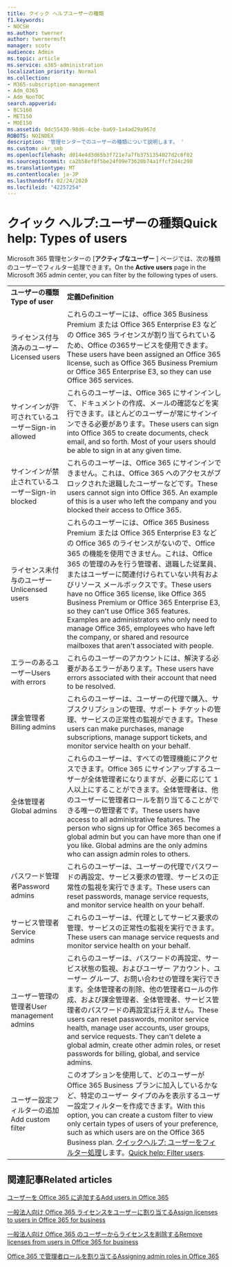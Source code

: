 ```yaml
---
title: クイック ヘルプユーザーの種類
f1.keywords:
- NOCSH
ms.author: twerner
author: twernermsft
manager: scotv
audience: Admin
ms.topic: article
ms.service: o365-administration
localization_priority: Normal
ms.collection:
- M365-subscription-management
- Adm_O365
- Adm_NonTOC
search.appverid:
- BCS160
- MET150
- MOE150
ms.assetid: 0dc55430-98d6-4cbe-ba69-1a4ad29a967d
ROBOTS: NOINDEX
description: '管理センターでのユーザーの種類について説明します。 '
ms.custom: okr_smb
ms.openlocfilehash: d014e4d3d65b3f721e7a7fb3751354027d2c6f02
ms.sourcegitcommit: ca2b58ef8f5be24f09e73620b74a1ffcf2d4c290
ms.translationtype: MT
ms.contentlocale: ja-JP
ms.lasthandoff: 02/24/2020
ms.locfileid: "42257254"
---
```

# <a name="quick-help-types-of-users"></a><span data-ttu-id="24a1b-103">クイック ヘルプ:ユーザーの種類</span><span class="sxs-lookup"><span data-stu-id="24a1b-103">Quick help: Types of users</span></span>

<span data-ttu-id="24a1b-104">Microsoft 365 管理センターの [**アクティブなユーザー** ] ページでは、次の種類のユーザーでフィルター処理できます。</span><span class="sxs-lookup"><span data-stu-id="24a1b-104">On the **Active users** page in the Microsoft 365 admin center, you can filter by the following types of users.</span></span> 
  
|||
|:-----|:-----|
|<span data-ttu-id="24a1b-105">**ユーザーの種類**</span><span class="sxs-lookup"><span data-stu-id="24a1b-105">**Type of user**</span></span> <br/> |<span data-ttu-id="24a1b-106">**定義**</span><span class="sxs-lookup"><span data-stu-id="24a1b-106">**Definition**</span></span> <br/> |
|<span data-ttu-id="24a1b-107">ライセンス付与済みのユーザー</span><span class="sxs-lookup"><span data-stu-id="24a1b-107">Licensed users</span></span>  <br/> |<span data-ttu-id="24a1b-108">これらのユーザーには、office 365 Business Premium または Office 365 Enterprise E3 などの Office 365 ライセンスが割り当てられているため、Office の365サービスを使用できます。</span><span class="sxs-lookup"><span data-stu-id="24a1b-108">These users have been assigned an Office 365 license, such as Office 365 Business Premium or Office 365 Enterprise E3, so they can use Office 365 services.</span></span>  <br/> |
|<span data-ttu-id="24a1b-109">サインインが許可されているユーザー</span><span class="sxs-lookup"><span data-stu-id="24a1b-109">Sign-in allowed</span></span>  <br/> |<span data-ttu-id="24a1b-p101">これらのユーザーは、Office 365 にサインインして、ドキュメントの作成、メールの確認などを実行できます。ほとんどのユーザーが常にサインインできる必要があります。</span><span class="sxs-lookup"><span data-stu-id="24a1b-p101">These users can sign into Office 365 to create documents, check email, and so forth. Most of your users should be able to sign in at any given time.</span></span>  <br/> |
|<span data-ttu-id="24a1b-112">サインインが禁止されているユーザー</span><span class="sxs-lookup"><span data-stu-id="24a1b-112">Sign-in blocked</span></span>  <br/> |<span data-ttu-id="24a1b-p102">これらのユーザーは、Office 365 にサインインできません。これは、Office 365 へのアクセスがブロックされた退職したユーザーなどです。</span><span class="sxs-lookup"><span data-stu-id="24a1b-p102">These users cannot sign into Office 365. An example of this is a user who left the company and you blocked their access to Office 365.</span></span>  <br/> |
|<span data-ttu-id="24a1b-115">ライセンス未付与のユーザー</span><span class="sxs-lookup"><span data-stu-id="24a1b-115">Unlicensed users</span></span>  <br/> |<span data-ttu-id="24a1b-p103">これらのユーザーには、Office 365 Business Premium または Office 365 Enterprise E3 などの Office 365 のライセンスがないので、Office 365 の機能を使用できません。これは、Office 365 の管理のみを行う管理者、退職した従業員、またはユーザーに関連付けられていない共有およびリソース メールボックスです。</span><span class="sxs-lookup"><span data-stu-id="24a1b-p103">These users have no Office 365 license, like Office 365 Business Premium or Office 365 Enterprise E3, so they can't use Office 365 features. Examples are administrators who only need to manage Office 365, employees who have left the company, or shared and resource mailboxes that aren't associated with people.</span></span>  <br/> |
|<span data-ttu-id="24a1b-118">エラーのあるユーザー</span><span class="sxs-lookup"><span data-stu-id="24a1b-118">Users with errors</span></span>  <br/> |<span data-ttu-id="24a1b-119">これらのユーザーのアカウントには、解決する必要があるエラーがあります。</span><span class="sxs-lookup"><span data-stu-id="24a1b-119">These users have errors associated with their account that need to be resolved.</span></span>  <br/> |
|<span data-ttu-id="24a1b-120">課金管理者</span><span class="sxs-lookup"><span data-stu-id="24a1b-120">Billing admins</span></span>  <br/> |<span data-ttu-id="24a1b-121">これらのユーザーは、ユーザーの代理で購入、サブスクリプションの管理、サポート チケットの管理、サービスの正常性の監視ができます。</span><span class="sxs-lookup"><span data-stu-id="24a1b-121">These users can make purchases, manage subscriptions, manage support tickets, and monitor service health on your behalf.</span></span>  <br/> |
|<span data-ttu-id="24a1b-122">全体管理者</span><span class="sxs-lookup"><span data-stu-id="24a1b-122">Global admins</span></span>  <br/> |<span data-ttu-id="24a1b-p104">これらのユーザーは、すべての管理機能にアクセスできます。Office 365 にサインアップするユーザーが全体管理者になりますが、必要に応じて 1 人以上にすることができます。全体管理者は、他のユーザーに管理者ロールを割り当てることができる唯一の管理者です。</span><span class="sxs-lookup"><span data-stu-id="24a1b-p104">These users have access to all administrative features. The person who signs up for Office 365 becomes a global admin but you can have more than one if you like. Global admins are the only admins who can assign admin roles to others.</span></span>  <br/> |
|<span data-ttu-id="24a1b-126">パスワード管理者</span><span class="sxs-lookup"><span data-stu-id="24a1b-126">Password admins</span></span>  <br/> |<span data-ttu-id="24a1b-127">これらのユーザーは、ユーザーの代理でパスワードの再設定、サービス要求の管理、サービスの正常性の監視を実行できます。</span><span class="sxs-lookup"><span data-stu-id="24a1b-127">These users can reset passwords, manage service requests, and monitor service health on your behalf.</span></span>  <br/> |
|<span data-ttu-id="24a1b-128">サービス管理者</span><span class="sxs-lookup"><span data-stu-id="24a1b-128">Service admins</span></span>  <br/> |<span data-ttu-id="24a1b-129">これらのユーザーは、代理としてサービス要求の管理、サービスの正常性の監視を実行できます。</span><span class="sxs-lookup"><span data-stu-id="24a1b-129">These users can manage service requests and monitor service health on your behalf.</span></span>  <br/> |
|<span data-ttu-id="24a1b-130">ユーザー管理の管理者</span><span class="sxs-lookup"><span data-stu-id="24a1b-130">User management admins</span></span>  <br/> |<span data-ttu-id="24a1b-p105">これらのユーザーは、パスワードの再設定、サービス状態の監視、およびユーザー アカウント、ユーザー グループ、お問い合わせの管理を実行できます。全体管理者の削除、他の管理者ロールの作成、および課金管理者、全体管理者、サービス管理者のパスワードの再設定は行えません。</span><span class="sxs-lookup"><span data-stu-id="24a1b-p105">These users can reset passwords, monitor service health, manage user accounts, user groups, and service requests. They can't delete a global admin, create other admin roles, or reset passwords for billing, global, and service admins.</span></span>  <br/> |
|<span data-ttu-id="24a1b-133">ユーザー設定フィルターの追加</span><span class="sxs-lookup"><span data-stu-id="24a1b-133">Add custom filter</span></span>  <br/> |<span data-ttu-id="24a1b-134">このオプションを使用して、どのユーザーが Office 365 Business プランに加入しているかなど、特定のユーザー タイプのみを表示するユーザー設定フィルターを作成できます。</span><span class="sxs-lookup"><span data-stu-id="24a1b-134">With this option, you can create a custom filter to view only certain types of users of your preference, such as which users are on the Office 365 Business plan.</span></span> <span data-ttu-id="24a1b-135">[クイックヘルプ: ユーザーをフィルター処理](https://support.office.com/article/8ac6a63c-04d8-4ceb-91af-d7e27b6eac0c)します。</span><span class="sxs-lookup"><span data-stu-id="24a1b-135">[Quick help: Filter users](https://support.office.com/article/8ac6a63c-04d8-4ceb-91af-d7e27b6eac0c).</span></span>  <br/> |
   
## <a name="related-articles"></a><span data-ttu-id="24a1b-136">関連記事</span><span class="sxs-lookup"><span data-stu-id="24a1b-136">Related articles</span></span>

[<span data-ttu-id="24a1b-137">ユーザーを Office 365 に追加する</span><span class="sxs-lookup"><span data-stu-id="24a1b-137">Add users in Office 365</span></span>](../add-users/add-users.md)
    
[<span data-ttu-id="24a1b-138">一般法人向け Office 365 ライセンスをユーザーに割り当てる</span><span class="sxs-lookup"><span data-stu-id="24a1b-138">Assign licenses to users in Office 365 for business</span></span>](../manage/assign-licenses-to-users.md)
    
[<span data-ttu-id="24a1b-139">一般法人向け Office 365 のユーザーからライセンスを削除する</span><span class="sxs-lookup"><span data-stu-id="24a1b-139">Remove licenses from users in Office 365 for business</span></span>](../manage/remove-licenses-from-users.md)
    
[<span data-ttu-id="24a1b-140">Office 365 で管理者ロールを割り当てる</span><span class="sxs-lookup"><span data-stu-id="24a1b-140">Assigning admin roles in Office 365</span></span>](../add-users/assign-admin-roles.md)
    

